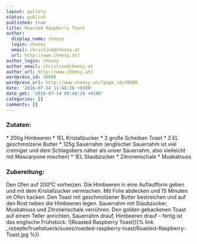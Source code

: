 ```yaml
---
layout: gallery
status: publish
published: true
title: Roasted Raspberry Toast
author:
  display_name: cheesy
  login: cheesy
  email: christine@cheesy.at
  url: http://www.cheesy.at/
author_login: cheesy
author_email: christine@cheesy.at
author_url: http://www.cheesy.at/
wordpress_id: 30906
wordpress_url: http://www.cheesy.at/?page_id=30906
date: '2016-07-14 11:48:26 +0100'
date_gmt: '2016-07-14 09:48:26 +0100'
categories: []
comments: []
---
```

### Zutaten:
\* 200g Himbeeren
\* 1EL Kristallzucker
\* 2 große Scheiben Toast
\* 2 EL geschmolzene Butter
\* 125g Sauerrahm (englischer Sauerrahm ist viel cremiger und dem Schlagobers näher als unser Sauerrahm, also vielleicht mit Mascarpone mischen)
\* 1EL Staubzucker
\* Zitronenschale
\* Muskatnuss
### Zubereitung:
Den Ofen auf 200°C vorheizen. Die Himbeeren in eine Auflaufform geben und mit dem Kristallzucker vermischen. Mit Folie abdecken und 15 Minuten im Ofen backen. Den Toast mit geschmolzener Butter bestreichen und auf den Rost neben die Himbeeren legen. Sauerrahm mit Staubzucker, Muskatnuss und Zitronenschale verrühren. Den golden gebackenen Toast auf einem Teller anrichten, Sauerrahm drauf, Himbeeren drauf – fertig ist das englische Frühstück.
![Roasted Raspberry Toast]({% link _rezepte/fruehstueck/suses/roasted-raspberry-toast/Roasted-Raspberry-Toast.jpg %})
